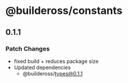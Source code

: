 # @buildeross/constants

## 0.1.1

### Patch Changes

- fixed build + reduces package size
- Updated dependencies
  - @buildeross/types@0.1.1
